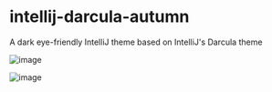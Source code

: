 # intellij-darcula-autumn
A dark eye-friendly IntelliJ theme based on IntelliJ's Darcula theme


![image](https://github.com/pol3waf/intellij-darcula-autumn/assets/3944892/bab6db96-c1bf-4b7d-ae8f-60f8c90f5ac5)

![image](https://github.com/pol3waf/intellij-darcula-autumn/assets/3944892/ae29db5b-9854-4162-be9e-a64b4dbb3576)

